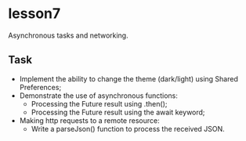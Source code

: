 # lesson7

Asynchronous tasks and networking.

## Task

- Implement the ability to change the theme (dark/light) using Shared Preferences;
- Demonstrate the use of asynchronous functions:
  - Processing the Future result using .then();
  - Processing the Future result using the await keyword; 
- Making http requests to a remote resource:
  - Write a parseJson() function to process the received JSON.
